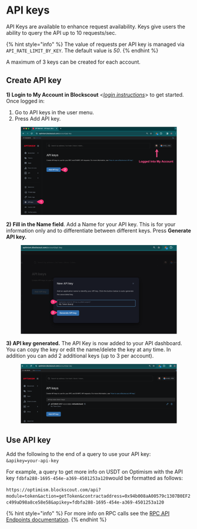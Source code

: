 # API keys

API Keys are available to enhance request availability. Keys give users the ability to query the API up to 10 requests/sec.

{% hint style="info" %}
The value of requests per API key is managed via `API_RATE_LIMIT_BY_KEY`. The default value is _50_.
{% endhint %}

A maximum of 3 keys can be created for each account.

## Create API key

**1) Login to My Account in Blockscout** <[_login instructions_](./)> to get started. Once logged in:

1. Go to API keys in the user menu.
2. Press Add API key.

<figure><img src="../../.gitbook/assets/blockscout-api-1.png" alt=""><figcaption></figcaption></figure>

**2)** **Fill in the Name field**. Add a Name for your API key. This is for your information only and to differentiate between different keys. Press **Generate API key.**

<figure><img src="../../.gitbook/assets/blockscout-api-key-2.png" alt=""><figcaption></figcaption></figure>

**3) API key generated.** The API Key is now added to your API dashboard. You can copy the key or edit the name/delete the key at any time. In addition you can add 2 additional keys (up to 3 per account).

<figure><img src="../../.gitbook/assets/blockscout-api-key-3.png" alt=""><figcaption></figcaption></figure>

## Use API key

Add the following to the end of a query to use your API key:\
`&apikey=your-api-key`

For example, a query to get more info on USDT on Optimism with the API key `fdbfa288-1695-454e-a369-4501253a120`would be formatted as follows:

`https://optimism.blockscout.com/api?module=token&action=getToken&contractaddress=0x94b008aA00579c1307B0EF2c499aD98a8ce58e58&apikey=fdbfa288-1695-454e-a369-4501253a120`

{% hint style="info" %}
For more info on RPC calls see the [RPC API Endpoints documentation](../../devs/apis/rpc/).
{% endhint %}
